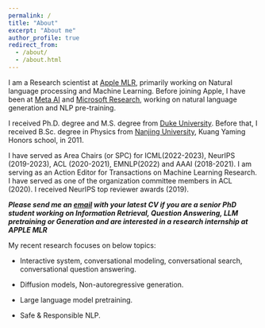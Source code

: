 ```yaml
---
permalink: /
title: "About"
excerpt: "About me"
author_profile: true
redirect_from: 
  - /about/
  - /about.html
---
```


I am a Research scientist at [Apple MLR](https://machinelearning.apple.com), primarily working on Natural language processing and Machine Learning. Before joining Apple, I have been at [Meta AI](https://ai.facebook.com/research/NLP/) and  [Microsoft Research](https://www.microsoft.com/en-us/research/group/natural-language-processing/), working on natural language generation and NLP pre-training. 

I received Ph.D. degree and M.S. degree from [Duke University](https://gradschool.duke.edu). Before that, I received B.Sc. degree in Physics from [Nanjing University](http://dii.nju.edu.cn/kuangym/?lang=en), Kuang Yaming Honors school, in 2011.

I have served as Area Chairs (or SPC) for ICML(2022-2023), NeurIPS (2019-2023), ACL (2020-2021), EMNLP(2022) and AAAI (2018-2021). I am serving as an Action Editor for Transactions on Machine Learning Research.
I have served as one of the organization committee members in ACL (2020). I received NeurIPS top reviewer awards (2019). 

***Please send me an [email](mailto:yizzhang@apple.com) with your latest CV if you are a senior PhD student working on Information Retrieval, Question Answering, LLM pretraining or Generation and are interested in a research internship at APPLE MLR***

My recent research focuses on below topics:

- Interactive system, conversational modeling, conversational search, conversational question answering. 

- Diffusion models, Non-autoregressive generation.

- Large language model pretraining. 

- Safe & Responsible NLP. 







